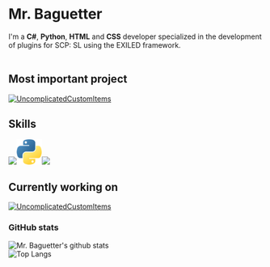# Mr. Baguetter
I'm a **C#**, **Python**, **HTML** and **CSS** developer specialized in the development of plugins for SCP: SL using the EXILED framework.<br>
<br>

## Most important project
[![UncomplicatedCustomItems](https://raw.githubusercontent.com/UncomplicatedCustomServer/UncomplicatedCustomltems/resources/plugin-banner.png)](https://github.com/UncomplicatedCustomServer/UncomplicatedCustomItems)

## Skills
<img src='https://raw.githubusercontent.com/Mr-Baguetter/Mr-Baguetter/main/C#.png' style='height: 50px'><img src='https://raw.githubusercontent.com/Mr-Baguetter/Mr-Baguetter/main/Python.png' style='height: 50px'><img src='https://raw.githubusercontent.com/Mr-Baguetter/Mr-Baguetter/main/HTML5.png' style='height: 50px'>

## Currently working on
[![UncomplicatedCustomItems](https://raw.githubusercontent.com/UncomplicatedCustomServer/UncomplicatedCustomltems/resources/plugin-banner.png)](https://github.com/UncomplicatedCustomServer/UncomplicatedCustomItems)

### GitHub stats
![Mr. Baguetter's github stats](https://github-readme-stats.vercel.app/api/?username=Mr-Baguetter&show_icons=true&title_color=fff&icon_color=79ff97&text_color=9f9f9f&bg_color=151515)<br>
![Top Langs](https://github-readme-stats.vercel.app/api/top-langs/?username=Mr-Baguetter&title_color=fff&icon_color=79ff97&text_color=9f9f9f&bg_color=151515)<br>
